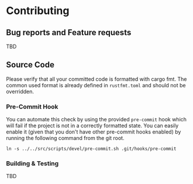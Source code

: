 # Contributing

## Bug reports and Feature requests
TBD

## Source Code
Please verify that all your committed code is formatted with cargo fmt.
The common used format is already defined in `rustfmt.toml` and should not be overridden.

### Pre-Commit Hook
You can automate this check by using the provided `pre-commit` hook which will fail if the
project is not in a correctly formatted state.
You can easily enable it (given that you don't have other pre-commit hooks enabled) by
running the following command from the git root.
```
ln -s ../../src/scripts/devel/pre-commit.sh .git/hooks/pre-commit
```
### Building & Testing
TBD
